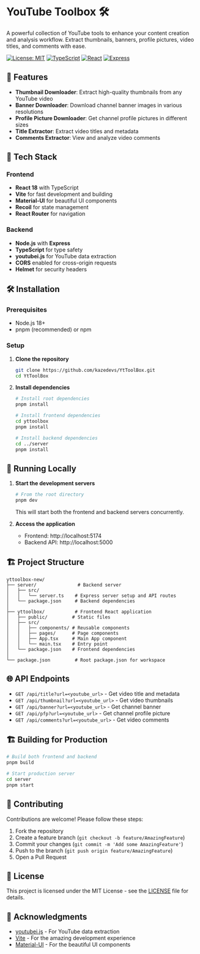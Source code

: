 # YouTube Toolbox 🛠️

A powerful collection of YouTube tools to enhance your content creation and analysis workflow. Extract thumbnails, banners, profile pictures, video titles, and comments with ease.

[![License: MIT](https://img.shields.io/badge/License-MIT-yellow.svg)](https://opensource.org/licenses/MIT)
[![TypeScript](https://img.shields.io/badge/TypeScript-007ACC?style=flat&logo=typescript&logoColor=white)](https://www.typescriptlang.org/)
[![React](https://img.shields.io/badge/React-20232A?style=flat&logo=react&logoColor=61DAFB)](https://reactjs.org/)
[![Express](https://img.shields.io/badge/Express.js-404D59?style=flat&logo=express&logoColor=white)](https://expressjs.com/)

## 🌟 Features

- **Thumbnail Downloader**: Extract high-quality thumbnails from any YouTube video
- **Banner Downloader**: Download channel banner images in various resolutions
- **Profile Picture Downloader**: Get channel profile pictures in different sizes
- **Title Extractor**: Extract video titles and metadata
- **Comments Extractor**: View and analyze video comments

## 🚀 Tech Stack

### Frontend
- **React 18** with TypeScript
- **Vite** for fast development and building
- **Material-UI** for beautiful UI components
- **Recoil** for state management
- **React Router** for navigation

### Backend
- **Node.js** with **Express**
- **TypeScript** for type safety
- **youtubei.js** for YouTube data extraction
- **CORS** enabled for cross-origin requests
- **Helmet** for security headers

## 🛠️ Installation

### Prerequisites
- Node.js 18+
- pnpm (recommended) or npm

### Setup

1. **Clone the repository**
   ```bash
   git clone https://github.com/kazedevs/YtToolBox.git
   cd YtToolBox
   ```

2. **Install dependencies**
   ```bash
   # Install root dependencies
   pnpm install
   
   # Install frontend dependencies
   cd yttoolbox
   pnpm install
   
   # Install backend dependencies
   cd ../server
   pnpm install
   ```

## 🚦 Running Locally

1. **Start the development servers**
   ```bash
   # From the root directory
   pnpm dev
   ```
   This will start both the frontend and backend servers concurrently.

2. **Access the application**
   - Frontend: http://localhost:5174
   - Backend API: http://localhost:5000

## 🏗️ Project Structure

```
yttoolbox-new/
├── server/               # Backend server
│   ├── src/
│   │   └── server.ts    # Express server setup and API routes
│   └── package.json     # Backend dependencies
│
├── yttoolbox/           # Frontend React application
│   ├── public/         # Static files
│   ├── src/
│   │   ├── components/ # Reusable components
│   │   ├── pages/      # Page components
│   │   ├── App.tsx     # Main App component
│   │   └── main.tsx    # Entry point
│   └── package.json    # Frontend dependencies
│
└── package.json         # Root package.json for workspace
```

## 🌐 API Endpoints

- `GET /api/title?url=<youtube_url>` - Get video title and metadata
- `GET /api/thumbnail?url=<youtube_url>` - Get video thumbnails
- `GET /api/banner?url=<youtube_url>` - Get channel banner
- `GET /api/pfp?url=<youtube_url>` - Get channel profile picture
- `GET /api/comments?url=<youtube_url>` - Get video comments

## 🏗️ Building for Production

```bash
# Build both frontend and backend
pnpm build

# Start production server
cd server
pnpm start
```

## 🤝 Contributing

Contributions are welcome! Please follow these steps:

1. Fork the repository
2. Create a feature branch (`git checkout -b feature/AmazingFeature`)
3. Commit your changes (`git commit -m 'Add some AmazingFeature'`)
4. Push to the branch (`git push origin feature/AmazingFeature`)
5. Open a Pull Request

## 📄 License

This project is licensed under the MIT License - see the [LICENSE](LICENSE) file for details.

## 🙏 Acknowledgments

- [youtubei.js](https://github.com/LuanRT/YouTube.js) - For YouTube data extraction
- [Vite](https://vitejs.dev/) - For the amazing development experience
- [Material-UI](https://mui.com/) - For the beautiful UI components
